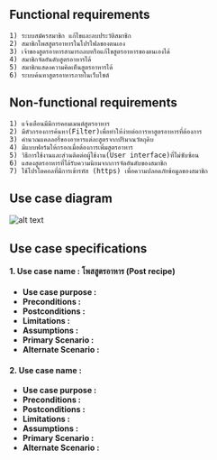 ## Functional requirements ##

    1) ระบบสมัครสมาชิก แก้ไขและลบประวัติสมาชิก
    2) สมาชิกโพสสูตรอาหารในโปรไฟลของตนเอง
    3) เจ้าของสูตรอาหารสามารถลบหรือแก้ไขสูตรอาหารของตนเองได้
    4) สมาชิกจัดอันดับสูตรอาหารได้
    5) สมาชิกแสดงความคิดเห็นสูตรอาหารได้
    6) ระบบค้นหาสูตรอาหารภายในเว็บไซต์
  
## Non-functional requirements ##

    1) แจ้งเตือนมีมีการคอมเมนต์สูตรอาหาร
    2) มีตัวกรองการค้นหา(Filter)เพื่อทำให้ง่ายต่อการหาสูตรอาหารที่ต้องการ
    3) คำนวณแคลลอรี่ของอาหารแต่ละสูตรจากปริมาณวัตถุดิบ
    4) มีแบบฟอร์มให้กรอกเมื่อต้องการเพิ่มสูตรอาหาร
    5) วิธีการใช้งานและส่วนติดต่อผู้ใช้งาน(User interface)ที่ไม่ซับซ้อน
    6) แสดงสูตรอาหารที่ได้รับความนิยมจากการจัดอันดับของสมาชิก
    7) ใช้โปรโตคอลที่มีการเข้ารหัส (https) เพื่อความปลอดภัยข้อมูลของสมาชิก

## Use case diagram ##

![alt text](http://i.imgur.com/6lwTO1r.png)

## Use case specifications ##

#### **1. Use case name :** โพสสูตรอาหาร (Post recipe) ####
- **Use case purpose :**
- **Preconditions :**
- **Postconditions :**
- **Limitations :**
- **Assumptions :**
- **Primary Scenario :**
- **Alternate Scenario :** 

#### **2. Use case name :** ####
- **Use case purpose :**
- **Preconditions :**
- **Postconditions :**
- **Limitations :**
- **Assumptions :**
- **Primary Scenario :**
- **Alternate Scenario :** 
